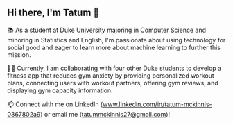 ## Hi there, I'm Tatum 👋

📚 As a student at Duke University majoring in Computer Science and minoring in Statistics and English, I'm passionate about using technology for social good and eager to learn more about machine learning to further this mission. 

👩‍💻 Currently, I am collaborating with four other Duke students to develop a fitness app that reduces gym anxiety by providing personalized workout plans, connecting users with workout partners, offering gym reviews, and displaying gym capacity information.

📫 Connect with me on LinkedIn (www.linkedin.com/in/tatum-mckinnis-0367802a9) or email me (tatummckinnis27@gmail.com)!

<!--
**tatumamckinnis/tatumamckinnis** is a ✨ _special_ ✨ repository because its `README.md` (this file) appears on your GitHub profile.

Here are some ideas to get you started:

- 🔭 I’m currently working on ...
- 🌱 I’m currently learning ...
- 👯 I’m looking to collaborate on ...
- 🤔 I’m looking for help with ...
- 💬 Ask me about ...
- 📫 How to reach me: ...
- 😄 Pronouns: ...
- ⚡ Fun fact: ...
-->

